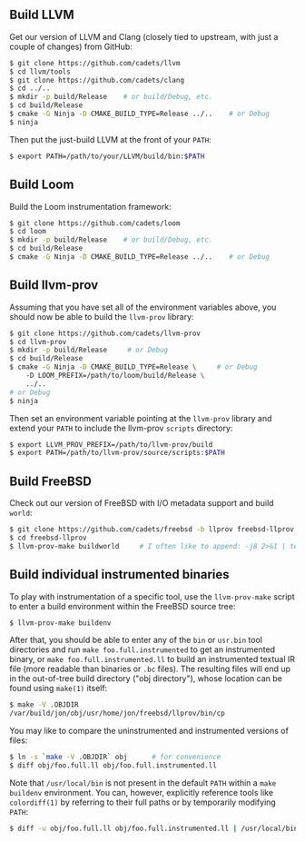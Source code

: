 ## Build LLVM

Get our version of LLVM and Clang (closely tied to upstream, with just a couple
of changes) from GitHub:

```sh
$ git clone https://github.com/cadets/llvm
$ cd llvm/tools
$ git clone https://github.com/cadets/clang
$ cd ../..
$ mkdir -p build/Release    # or build/Debug, etc.
$ cd build/Release
$ cmake -G Ninja -D CMAKE_BUILD_TYPE=Release ../..    # or Debug
$ ninja
```

Then put the just-build LLVM at the front of your `PATH`:

```sh
$ export PATH=/path/to/your/LLVM/build/bin:$PATH
```


## Build Loom

Build the Loom instrumentation framework:

```sh
$ git clone https://github.com/cadets/loom
$ cd loom
$ mkdir -p build/Release    # or build/Debug, etc.
$ cd build/Release
$ cmake -G Ninja -D CMAKE_BUILD_TYPE=Release ../..    # or Debug
```


## Build llvm-prov

Assuming that you have set all of the environment variables above,
you should now be able to build the `llvm-prov` library:

```sh
$ git clone https://github.com/cadets/llvm-prov
$ cd llvm-prov
$ mkdir -p build/Release     # or Debug
$ cd build/Release
$ cmake -G Ninja -D CMAKE_BUILD_TYPE=Release \     # or Debug
    -D LOOM_PREFIX=/path/to/loom/build/Release \
    ../..
# or Debug
$ ninja
```

Then set an environment variable pointing at the `llvm-prov` library and extend your `PATH` to include the llvm-prov `scripts` directory:

```sh
$ export LLVM_PROV_PREFIX=/path/to/llvm-prov/build
$ export PATH=/path/to/llvm-prov/source/scripts:$PATH
```


## Build FreeBSD

Check out our version of FreeBSD with I/O metadata support and build `world`:

```sh
$ git clone https://github.com/cadets/freebsd -b llprov freebsd-llprov
$ cd freebsd-llprov
$ llvm-prov-make buildworld     # I often like to append: -j8 2>&1 | tee build.log
```


## Build individual instrumented binaries

To play with instrumentation of a specific tool, use the `llvm-prov-make`
script to enter a build environment within the FreeBSD source tree:

```sh
$ llvm-prov-make buildenv
```

After that, you should be able to enter any of the `bin` or `usr.bin`
tool directories and run `make foo.full.instrumented` to get an instrumented
binary, or `make foo.full.instrumented.ll` to build an instrumented textual IR
file (more readable than binaries or `.bc` files). The resulting files will end
up in the out-of-tree build directory ("obj directory"), whose location can be found
using `make(1)` itself:

```sh
$ make -V .OBJDIR
/var/build/jon/obj/usr/home/jon/freebsd/llprov/bin/cp
```

You may like to compare the uninstrumented and instrumented versions of files:

```sh
$ ln -s `make -V .OBJDIR` obj      # for convenience
$ diff obj/foo.full.ll obj/foo.full.instrumented.ll
```

Note that `/usr/local/bin` is not present in the default `PATH` within a `make buildenv`
environment. You can, however, explicitly reference tools like `colordiff(1)`
by referring to their full paths or by temporarily modifying `PATH`:

```sh
$ diff -u obj/foo.full.ll obj/foo.full.instrumented.ll | /usr/local/bin/wdiff -dn | /usr/local/bin/colordiff
```
